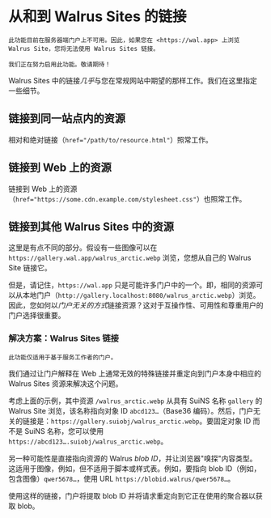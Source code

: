 # 从和到 Walrus Sites 的链接

``` admonish warning title="Walrus Sites 链接目前不可用"
此功能目前在服务器端门户上不可用。因此，如果您在 <https://wal.app> 上浏览 Walrus Site，您将无法使用 Walrus Sites 链接。

我们正在努力启用此功能。敬请期待！
```

Walrus Sites 中的链接*几乎*与您在常规网站中期望的那样工作。我们在这里指定一些细节。

## 链接到同一站点内的资源

相对和绝对链接（`href="/path/to/resource.html"`）照常工作。

## 链接到 Web 上的资源

链接到 Web 上的资源（`href="https://some.cdn.example.com/stylesheet.css"`）也照常工作。

## 链接到其他 Walrus Sites 中的资源

这里是有点不同的部分。假设有一些图像可以在 `https://gallery.wal.app/walrus_arctic.webp` 浏览，您想从自己的 Walrus Site 链接它。

但是，请记住，`https://wal.app` 只是可能许多门户中的一个。即，相同的资源可以从本地门户（`http://gallery.localhost:8080/walrus_arctic.webp`）浏览。因此，您如何以*门户无关的方式*链接资源？这对于互操作性、可用性和尊重用户的门户选择很重要。

### 解决方案：Walrus Sites 链接

``` admonish warning
此功能仅适用于基于服务工作者的门户。
```

我们通过让门户解释在 Web 上通常无效的特殊链接并重定向到门户本身中相应的 Walrus Sites 资源来解决这个问题。

考虑上面的示例，其中资源 `/walrus_arctic.webp` 从具有 SuiNS 名称 `gallery` 的 Walrus Site 浏览，该名称指向对象 ID `abcd123…`（Base36 编码）。然后，门户无关的链接是：`https://gallery.suiobj/walrus_arctic.webp`。要固定对象 ID 而不是 SuiNS 名称，您可以使用 `https://abcd123….suiobj/walrus_arctic.webp`。

另一种可能性是直接指向资源的 Walrus *blob ID*，并让浏览器"嗅探"内容类型。这适用于图像，例如，但不适用于脚本或样式表。例如，要指向 blob ID（例如，包含图像）`qwer5678…`，使用 URL `https://blobid.walrus/qwer5678…`。

使用这样的链接，门户将提取 blob ID 并将请求重定向到它正在使用的聚合器以获取 blob。